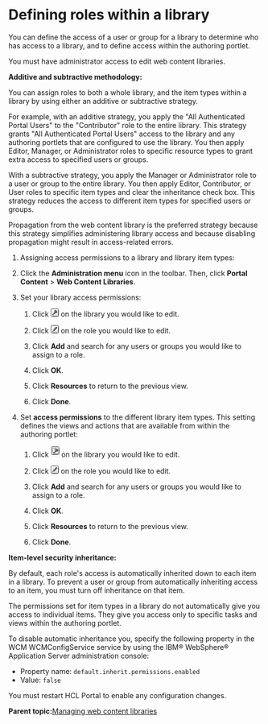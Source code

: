 # Defining roles within a library 

You can define the access of a user or group for a library to determine who has access to a library, and to define access within the authoring portlet.

You must have administrator access to edit web content libraries.

**Additive and subtractive methodology:**

You can assign roles to both a whole library, and the item types within a library by using either an additive or subtractive strategy.

For example, with an additive strategy, you apply the "All Authenticated Portal Users" to the "Contributor" role to the entire library. This strategy grants "All Authenticated Portal Users" access to the library and any authoring portlets that are configured to use the library. You then apply Editor, Manager, or Administrator roles to specific resource types to grant extra access to specified users or groups.

With a subtractive strategy, you apply the Manager or Administrator role to a user or group to the entire library. You then apply Editor, Contributor, or User roles to specific item types and clear the inheritance check box. This strategy reduces the access to different item types for specified users or groups.

Propagation from the web content library is the preferred strategy because this strategy simplifies administering library access and because disabling propagation might result in access-related errors.

1.  Assigning access permissions to a library and library item types:
2.  Click the **Administration menu** icon in the toolbar. Then, click **Portal Content** \> **Web Content Libraries**.

3.  Set your library access permissions:

    1.  Click ![permissions](../images/permissions.jpg) on the library you would like to edit.

    2.  Click ![edit](../images/edit.jpg) on the role you would like to edit.

    3.  Click **Add** and search for any users or groups you would like to assign to a role.

    4.  Click **OK**.

    5.  Click **Resources** to return to the previous view.

    6.  Click **Done**.

4.  Set **access permissions** to the different library item types. This setting defines the views and actions that are available from within the authoring portlet:

    1.  Click ![Library resource](../images/keydoc.jpg) on the library you would like to edit.

    2.  Click ![edit](../images/edit.jpg) on the role you would like to edit.

    3.  Click **Add** and search for any users or groups you would like to assign to a role.

    4.  Click **OK**.

    5.  Click **Resources** to return to the previous view.

    6.  Click **Done**.


**Item-level security inheritance:**

By default, each role's access is automatically inherited down to each item in a library. To prevent a user or group from automatically inheriting access to an item, you must turn off inheritance on that item.

The permissions set for item types in a library do not automatically give you access to individual items. They give you access only to specific tasks and views within the authoring portlet.

To disable automatic inheritance you, specify the following property in the WCM WCMConfigService service by using the IBM® WebSphere® Application Server administration console:

-   Property name: `default.inherit.permissions.enabled`
-   Value: `false`

You must restart HCL Portal to enable any configuration changes.

**Parent topic:**[Managing web content libraries ](../panel_help/wcm_admin_libraries.md)

